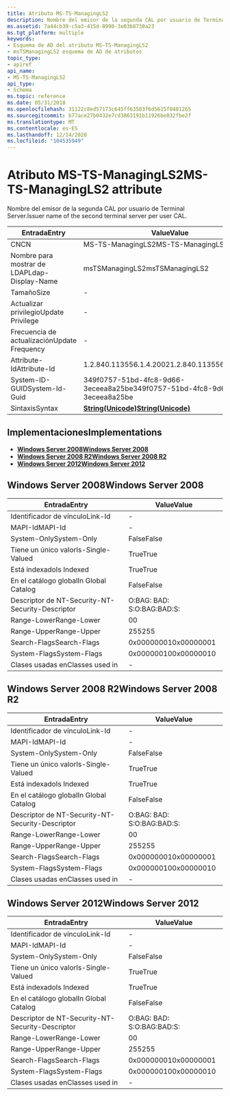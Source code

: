 ```yaml
---
title: Atributo MS-TS-ManagingLS2
description: Nombre del emisor de la segunda CAL por usuario de Terminal Server.
ms.assetid: 7a44cb39-c5a3-415d-8990-3e0368730a23
ms.tgt_platform: multiple
keywords:
- Esquema de AD del atributo MS-TS-ManagingLS2
- msTSManagingLS2 esquema de AD de atributos
topic_type:
- apiref
api_name:
- MS-TS-ManagingLS2
api_type:
- Schema
ms.topic: reference
ms.date: 05/31/2018
ms.openlocfilehash: 31122c8ed57173c645ff63583f6d5615f84812b5
ms.sourcegitcommit: b77ace27b0432e7cd3863191b11926be032fbe2f
ms.translationtype: MT
ms.contentlocale: es-ES
ms.lasthandoff: 12/14/2020
ms.locfileid: "104535949"
---
```

# <a name="ms-ts-managingls2-attribute"></a><span data-ttu-id="11870-105">Atributo MS-TS-ManagingLS2</span><span class="sxs-lookup"><span data-stu-id="11870-105">MS-TS-ManagingLS2 attribute</span></span>

<span data-ttu-id="11870-106">Nombre del emisor de la segunda CAL por usuario de Terminal Server.</span><span class="sxs-lookup"><span data-stu-id="11870-106">Issuer name of the second terminal server per user CAL.</span></span>



| <span data-ttu-id="11870-107">Entrada</span><span class="sxs-lookup"><span data-stu-id="11870-107">Entry</span></span> | <span data-ttu-id="11870-108">Value</span><span class="sxs-lookup"><span data-stu-id="11870-108">Value</span></span> |
|-------------------|---------------------------------------------|
| <span data-ttu-id="11870-109">CN</span><span class="sxs-lookup"><span data-stu-id="11870-109">CN</span></span>                | <span data-ttu-id="11870-110">MS-TS-ManagingLS2</span><span class="sxs-lookup"><span data-stu-id="11870-110">MS-TS-ManagingLS2</span></span>                           |
| <span data-ttu-id="11870-111">Nombre para mostrar de LDAP</span><span class="sxs-lookup"><span data-stu-id="11870-111">Ldap-Display-Name</span></span> | <span data-ttu-id="11870-112">msTSManagingLS2</span><span class="sxs-lookup"><span data-stu-id="11870-112">msTSManagingLS2</span></span>                             |
| <span data-ttu-id="11870-113">Tamaño</span><span class="sxs-lookup"><span data-stu-id="11870-113">Size</span></span>              | \-                                          |
| <span data-ttu-id="11870-114">Actualizar privilegio</span><span class="sxs-lookup"><span data-stu-id="11870-114">Update Privilege</span></span>  | \-                                          |
| <span data-ttu-id="11870-115">Frecuencia de actualización</span><span class="sxs-lookup"><span data-stu-id="11870-115">Update Frequency</span></span>  | \-                                          |
| <span data-ttu-id="11870-116">Attribute-Id</span><span class="sxs-lookup"><span data-stu-id="11870-116">Attribute-Id</span></span>      | <span data-ttu-id="11870-117">1.2.840.113556.1.4.2002</span><span class="sxs-lookup"><span data-stu-id="11870-117">1.2.840.113556.1.4.2002</span></span>                     |
| <span data-ttu-id="11870-118">System-ID-GUID</span><span class="sxs-lookup"><span data-stu-id="11870-118">System-Id-Guid</span></span>    | <span data-ttu-id="11870-119">349f0757-51bd-4fc8-9d66-3eceea8a25be</span><span class="sxs-lookup"><span data-stu-id="11870-119">349f0757-51bd-4fc8-9d66-3eceea8a25be</span></span>        |
| <span data-ttu-id="11870-120">Sintaxis</span><span class="sxs-lookup"><span data-stu-id="11870-120">Syntax</span></span>            | [<span data-ttu-id="11870-121">**String(Unicode)**</span><span class="sxs-lookup"><span data-stu-id="11870-121">**String(Unicode)**</span></span>](s-string-unicode.md) |



## <a name="implementations"></a><span data-ttu-id="11870-122">Implementaciones</span><span class="sxs-lookup"><span data-stu-id="11870-122">Implementations</span></span>

-   [<span data-ttu-id="11870-123">**Windows Server 2008**</span><span class="sxs-lookup"><span data-stu-id="11870-123">**Windows Server 2008**</span></span>](#windows-server-2008)
-   [<span data-ttu-id="11870-124">**Windows Server 2008 R2**</span><span class="sxs-lookup"><span data-stu-id="11870-124">**Windows Server 2008 R2**</span></span>](#windows-server-2008-r2)
-   [<span data-ttu-id="11870-125">**Windows Server 2012**</span><span class="sxs-lookup"><span data-stu-id="11870-125">**Windows Server 2012**</span></span>](#windows-server-2012)

## <a name="windows-server-2008"></a><span data-ttu-id="11870-126">Windows Server 2008</span><span class="sxs-lookup"><span data-stu-id="11870-126">Windows Server 2008</span></span>



| <span data-ttu-id="11870-127">Entrada</span><span class="sxs-lookup"><span data-stu-id="11870-127">Entry</span></span> | <span data-ttu-id="11870-128">Value</span><span class="sxs-lookup"><span data-stu-id="11870-128">Value</span></span> |
|------------------------|--------------|
| <span data-ttu-id="11870-129">Identificador de vínculo</span><span class="sxs-lookup"><span data-stu-id="11870-129">Link-Id</span></span>                | \-           |
| <span data-ttu-id="11870-130">MAPI-Id</span><span class="sxs-lookup"><span data-stu-id="11870-130">MAPI-Id</span></span>                | \-           |
| <span data-ttu-id="11870-131">System-Only</span><span class="sxs-lookup"><span data-stu-id="11870-131">System-Only</span></span>            | <span data-ttu-id="11870-132">False</span><span class="sxs-lookup"><span data-stu-id="11870-132">False</span></span>        |
| <span data-ttu-id="11870-133">Tiene un único valor</span><span class="sxs-lookup"><span data-stu-id="11870-133">Is-Single-Valued</span></span>       | <span data-ttu-id="11870-134">True</span><span class="sxs-lookup"><span data-stu-id="11870-134">True</span></span>         |
| <span data-ttu-id="11870-135">Está indexado</span><span class="sxs-lookup"><span data-stu-id="11870-135">Is Indexed</span></span>             | <span data-ttu-id="11870-136">True</span><span class="sxs-lookup"><span data-stu-id="11870-136">True</span></span>         |
| <span data-ttu-id="11870-137">En el catálogo global</span><span class="sxs-lookup"><span data-stu-id="11870-137">In Global Catalog</span></span>      | <span data-ttu-id="11870-138">False</span><span class="sxs-lookup"><span data-stu-id="11870-138">False</span></span>        |
| <span data-ttu-id="11870-139">Descriptor de NT-Security-</span><span class="sxs-lookup"><span data-stu-id="11870-139">NT-Security-Descriptor</span></span> | <span data-ttu-id="11870-140">O:BAG: BAD: S:</span><span class="sxs-lookup"><span data-stu-id="11870-140">O:BAG:BAD:S:</span></span> |
| <span data-ttu-id="11870-141">Range-Lower</span><span class="sxs-lookup"><span data-stu-id="11870-141">Range-Lower</span></span>            | <span data-ttu-id="11870-142">0</span><span class="sxs-lookup"><span data-stu-id="11870-142">0</span></span>            |
| <span data-ttu-id="11870-143">Range-Upper</span><span class="sxs-lookup"><span data-stu-id="11870-143">Range-Upper</span></span>            | <span data-ttu-id="11870-144">255</span><span class="sxs-lookup"><span data-stu-id="11870-144">255</span></span>          |
| <span data-ttu-id="11870-145">Search-Flags</span><span class="sxs-lookup"><span data-stu-id="11870-145">Search-Flags</span></span>           | <span data-ttu-id="11870-146">0x00000001</span><span class="sxs-lookup"><span data-stu-id="11870-146">0x00000001</span></span>   |
| <span data-ttu-id="11870-147">System-Flags</span><span class="sxs-lookup"><span data-stu-id="11870-147">System-Flags</span></span>           | <span data-ttu-id="11870-148">0x00000010</span><span class="sxs-lookup"><span data-stu-id="11870-148">0x00000010</span></span>   |
| <span data-ttu-id="11870-149">Clases usadas en</span><span class="sxs-lookup"><span data-stu-id="11870-149">Classes used in</span></span>        | \-           |



## <a name="windows-server-2008-r2"></a><span data-ttu-id="11870-150">Windows Server 2008 R2</span><span class="sxs-lookup"><span data-stu-id="11870-150">Windows Server 2008 R2</span></span>



| <span data-ttu-id="11870-151">Entrada</span><span class="sxs-lookup"><span data-stu-id="11870-151">Entry</span></span> | <span data-ttu-id="11870-152">Value</span><span class="sxs-lookup"><span data-stu-id="11870-152">Value</span></span> |
|------------------------|--------------|
| <span data-ttu-id="11870-153">Identificador de vínculo</span><span class="sxs-lookup"><span data-stu-id="11870-153">Link-Id</span></span>                | \-           |
| <span data-ttu-id="11870-154">MAPI-Id</span><span class="sxs-lookup"><span data-stu-id="11870-154">MAPI-Id</span></span>                | \-           |
| <span data-ttu-id="11870-155">System-Only</span><span class="sxs-lookup"><span data-stu-id="11870-155">System-Only</span></span>            | <span data-ttu-id="11870-156">False</span><span class="sxs-lookup"><span data-stu-id="11870-156">False</span></span>        |
| <span data-ttu-id="11870-157">Tiene un único valor</span><span class="sxs-lookup"><span data-stu-id="11870-157">Is-Single-Valued</span></span>       | <span data-ttu-id="11870-158">True</span><span class="sxs-lookup"><span data-stu-id="11870-158">True</span></span>         |
| <span data-ttu-id="11870-159">Está indexado</span><span class="sxs-lookup"><span data-stu-id="11870-159">Is Indexed</span></span>             | <span data-ttu-id="11870-160">True</span><span class="sxs-lookup"><span data-stu-id="11870-160">True</span></span>         |
| <span data-ttu-id="11870-161">En el catálogo global</span><span class="sxs-lookup"><span data-stu-id="11870-161">In Global Catalog</span></span>      | <span data-ttu-id="11870-162">False</span><span class="sxs-lookup"><span data-stu-id="11870-162">False</span></span>        |
| <span data-ttu-id="11870-163">Descriptor de NT-Security-</span><span class="sxs-lookup"><span data-stu-id="11870-163">NT-Security-Descriptor</span></span> | <span data-ttu-id="11870-164">O:BAG: BAD: S:</span><span class="sxs-lookup"><span data-stu-id="11870-164">O:BAG:BAD:S:</span></span> |
| <span data-ttu-id="11870-165">Range-Lower</span><span class="sxs-lookup"><span data-stu-id="11870-165">Range-Lower</span></span>            | <span data-ttu-id="11870-166">0</span><span class="sxs-lookup"><span data-stu-id="11870-166">0</span></span>            |
| <span data-ttu-id="11870-167">Range-Upper</span><span class="sxs-lookup"><span data-stu-id="11870-167">Range-Upper</span></span>            | <span data-ttu-id="11870-168">255</span><span class="sxs-lookup"><span data-stu-id="11870-168">255</span></span>          |
| <span data-ttu-id="11870-169">Search-Flags</span><span class="sxs-lookup"><span data-stu-id="11870-169">Search-Flags</span></span>           | <span data-ttu-id="11870-170">0x00000001</span><span class="sxs-lookup"><span data-stu-id="11870-170">0x00000001</span></span>   |
| <span data-ttu-id="11870-171">System-Flags</span><span class="sxs-lookup"><span data-stu-id="11870-171">System-Flags</span></span>           | <span data-ttu-id="11870-172">0x00000010</span><span class="sxs-lookup"><span data-stu-id="11870-172">0x00000010</span></span>   |
| <span data-ttu-id="11870-173">Clases usadas en</span><span class="sxs-lookup"><span data-stu-id="11870-173">Classes used in</span></span>        | \-           |



## <a name="windows-server-2012"></a><span data-ttu-id="11870-174">Windows Server 2012</span><span class="sxs-lookup"><span data-stu-id="11870-174">Windows Server 2012</span></span>



| <span data-ttu-id="11870-175">Entrada</span><span class="sxs-lookup"><span data-stu-id="11870-175">Entry</span></span> | <span data-ttu-id="11870-176">Value</span><span class="sxs-lookup"><span data-stu-id="11870-176">Value</span></span> |
|------------------------|--------------|
| <span data-ttu-id="11870-177">Identificador de vínculo</span><span class="sxs-lookup"><span data-stu-id="11870-177">Link-Id</span></span>                | \-           |
| <span data-ttu-id="11870-178">MAPI-Id</span><span class="sxs-lookup"><span data-stu-id="11870-178">MAPI-Id</span></span>                | \-           |
| <span data-ttu-id="11870-179">System-Only</span><span class="sxs-lookup"><span data-stu-id="11870-179">System-Only</span></span>            | <span data-ttu-id="11870-180">False</span><span class="sxs-lookup"><span data-stu-id="11870-180">False</span></span>        |
| <span data-ttu-id="11870-181">Tiene un único valor</span><span class="sxs-lookup"><span data-stu-id="11870-181">Is-Single-Valued</span></span>       | <span data-ttu-id="11870-182">True</span><span class="sxs-lookup"><span data-stu-id="11870-182">True</span></span>         |
| <span data-ttu-id="11870-183">Está indexado</span><span class="sxs-lookup"><span data-stu-id="11870-183">Is Indexed</span></span>             | <span data-ttu-id="11870-184">True</span><span class="sxs-lookup"><span data-stu-id="11870-184">True</span></span>         |
| <span data-ttu-id="11870-185">En el catálogo global</span><span class="sxs-lookup"><span data-stu-id="11870-185">In Global Catalog</span></span>      | <span data-ttu-id="11870-186">False</span><span class="sxs-lookup"><span data-stu-id="11870-186">False</span></span>        |
| <span data-ttu-id="11870-187">Descriptor de NT-Security-</span><span class="sxs-lookup"><span data-stu-id="11870-187">NT-Security-Descriptor</span></span> | <span data-ttu-id="11870-188">O:BAG: BAD: S:</span><span class="sxs-lookup"><span data-stu-id="11870-188">O:BAG:BAD:S:</span></span> |
| <span data-ttu-id="11870-189">Range-Lower</span><span class="sxs-lookup"><span data-stu-id="11870-189">Range-Lower</span></span>            | <span data-ttu-id="11870-190">0</span><span class="sxs-lookup"><span data-stu-id="11870-190">0</span></span>            |
| <span data-ttu-id="11870-191">Range-Upper</span><span class="sxs-lookup"><span data-stu-id="11870-191">Range-Upper</span></span>            | <span data-ttu-id="11870-192">255</span><span class="sxs-lookup"><span data-stu-id="11870-192">255</span></span>          |
| <span data-ttu-id="11870-193">Search-Flags</span><span class="sxs-lookup"><span data-stu-id="11870-193">Search-Flags</span></span>           | <span data-ttu-id="11870-194">0x00000001</span><span class="sxs-lookup"><span data-stu-id="11870-194">0x00000001</span></span>   |
| <span data-ttu-id="11870-195">System-Flags</span><span class="sxs-lookup"><span data-stu-id="11870-195">System-Flags</span></span>           | <span data-ttu-id="11870-196">0x00000010</span><span class="sxs-lookup"><span data-stu-id="11870-196">0x00000010</span></span>   |
| <span data-ttu-id="11870-197">Clases usadas en</span><span class="sxs-lookup"><span data-stu-id="11870-197">Classes used in</span></span>        | \-           |



 

 




